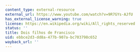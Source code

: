 ```yaml
---
content_type: external-resource
external_url: https://www.youtube.com/watch?v=9R7GYs-AJfU
has_external_license_warning: true
license: https://en.wikipedia.org/wiki/All_rights_reserved
status: ''
title: Dois filhos de Francisco
uid: ebbce2d3-dd8a-477b-907a-bc703798c652
wayback_url: ''
---
```

